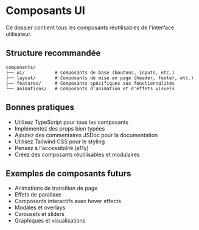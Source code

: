 # Composants UI

Ce dossier contient tous les composants réutilisables de l'interface utilisateur.

## Structure recommandée

```
components/
├── ui/           # Composants de base (boutons, inputs, etc.)
├── layout/       # Composants de mise en page (header, footer, etc.)
├── features/     # Composants spécifiques aux fonctionnalités
└── animations/   # Composants d'animation et d'effets visuels
```

## Bonnes pratiques

- Utilisez TypeScript pour tous les composants
- Implémentez des props bien typées
- Ajoutez des commentaires JSDoc pour la documentation
- Utilisez Tailwind CSS pour le styling
- Pensez à l'accessibilité (a11y)
- Créez des composants réutilisables et modulaires

## Exemples de composants futurs

- Animations de transition de page
- Effets de parallaxe
- Composants interactifs avec hover effects
- Modales et overlays
- Carousels et sliders
- Graphiques et visualisations 